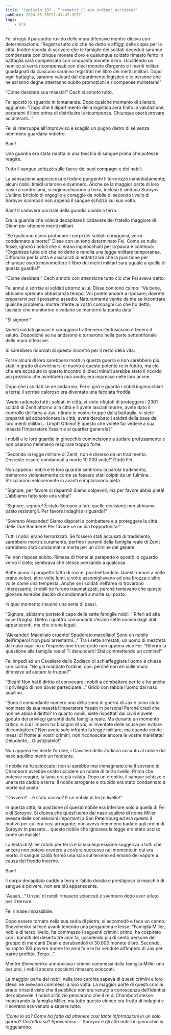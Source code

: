 ```yaml
---
title: 'Capitolo 397 - Trasmetti il mio ordine: uccidere!'
pubDate: 2024-05-26T21:41:47.927Z
tags:
    - htk
---
```


Fei sfregò il parapetto ruvido delle mura difensive mentre diceva con determinazione: “Registra tutto ciò che ho detto e affiggi delle copie per la città. Inoltre ricorda di scrivere che le famiglie dei soldati deceduti saranno compensate con cinque monete d’oro e qualunque soldato rimasto ferito in battaglia sarà compensato con cinquanta monete d’oro. Uccidendo un nemico si verrà ricompensati con dieci monete d’argento e i meriti militari guadagnati da ciascuno saranno registrati nel libro dei meriti militari. Dopo ogni battaglia, saranno valutati dal dipartimento logistico e le persone che ne saranno degne otterranno subito promozioni e ricompense monetarie!”

“Come desidera sua maestà!” Cech si annotò tutto.

Fei spostò lo sguardo in lontananza. Dopo qualche momento di silenzio, aggiunse: “Dopo che il dipartimento della logistica avrà finito la valutazione, portatemi il libro prima di distribuire le ricompense. Chiunque oserà provare ad alterarli…”

Fei si interruppe all’improvviso e scagliò un pugno dietro di sé senza nemmeno guardarsi indietro.

Bam!

Una guardia era stata ridotta in una foschia di sangue prima che potesse reagire.

Tutto il sangue schizzò sulle facce dei suoi compagni e dei nobili.

La sensazione appiccicosa e l’odore pungente li terrorizzò immediatamente; alcuni nobili timidi urlarono e svennero. Anche se la maggior parte di loro riuscì a controllarsi, si inginocchiarono a terra, incluso il sindaco Soroyov. L’ultimo briciolo di orgoglio e coraggio da nobile di secondo livello di Soroyov scomparì non appena il sangue schizzò sul suo volto.

Bam! Il cadavere parziale della guardia cadde a terra.

Era la guardia che voleva decapitare il cadavere del fratello maggiore di Glenn per ottenere meriti militari.

“Se qualcuno oserà profanare i corpi dei soldati coraggiosi, verrà condannato a morte!” Disse con un tono determinato Fei. Come se nulla fosse, ignorò i nobili che si erano inginocchiati per la paura e continuò: “Organizza tutto ciò che ho detto e rendila una legge militare temporanea. Diffondila per la città e assicurati di enfatizzare che la punizione per chiunque oserà manomettere il libro dei meriti militari sarà uguale a quella di questa guardia!”

“Come desidera.” Cech annotò con attenzione tutto ciò che Fei aveva detto.

Fei annuì e sorrise ai soldati attorno a lui. Disse con tono calmo: “Va bene, abbiamo sprecato abbastanza tempo. Voi potete andare a riposare; dovrete prepararvi per il prossimo assedio. Naturalmente venite da me se incontrate qualche problema. Inoltre riferite ai vostri compagni ciò che ho detto; lasciate che monitorino e vedano se manterrò la parola data.”

“Sì signore!”

Questi soldati giovani e coraggiosi trattennero l’entusiasmo e fecero il saluto. Dopodiché se ne andarono e tornarono nella parte settentrionale delle mura difensive.

Si sarebbero ricordati di questo incontro per il resto della vita.

Forse alcuni di loro sarebbero morti in questa guerra e non sarebbero più stati in grado di avvicinarsi di nuovo a questo potente re in futuro, ma ciò che era accaduto in questo incontro di dieci minuti sarebbe stato il ricordo più prezioso che avrebbero mai avuto; era impresso nelle loro anime.

Dopo che i soldati se ne andarono, Fei si girò e guardò i nobili inginocchiati a terra; il sorriso caloroso era diventato una facciata fredda.

“Avete radunato tutti i soldati in città, vi siete rifiutati di proteggere i 2361 soldati di Zenit attorno alla città e li avete lasciati morire, avete dato il controllo dell’area a Jax, ritirato le vostre truppe dalla battaglia, vi siete preparati ad abbandonare la città, avete derubato i soldati della base dei loro meriti militari… Umpf! Ottimo! È questo che volete far vedere a sua maestà l’Imperatore Yassin e al quartier generale?”

I nobili e le loro guardie in ginocchio cominciarono a sudare profusamente e non osarono nemmeno respirare troppo forte.

“Secondo la legge militare di Zenit, non è diverso da un tradimento. Dovreste essere condannati a morte 10.000 volte!” Gridò Fei.

Non appena i nobili e le loro guardie sentirono la parola tradimento, tremarono violentemente come se fossero stati colpiti da un fulmine. Strisciarono velocemente in avanti e implorarono pietà.

“Signore, per favore ci risparmi! Siamo colpevoli, ma per favore abbia pietà! L’abbiamo fatto solo una volta!”

“Signore, signore! È stato Soroyov a fare quelle decisioni; non abbiamo osato resistergli. Per favore indaghi al riguardo!”

“Sovrano Alexander! Siamo disposti a combattere e a proteggere la città delle Due Bandiere! Per favore ce ne dia l’opportunità!”

Tutti i nobili erano terrorizzati. Se fossero stati accusati di tradimento, sarebbero morti sicuramente; perfino i parenti della famiglia reale di Zenit sarebbero stati condannati a morte per un crimine del genere.

Fei non rispose subito. Rimase di fronte al parapetto e spostò lo sguardo verso il cielo; sembrava che stesse pensando a qualcosa.

Batté piano il parapetto fatto di rocce, picchiettandolo. Questi rumori a volte erano veloci, altre volte lenti, a volte assomigliavano ad una brezza e altre volte come una tempesta. Anche se i soldati nell’area lo trovarono interessante, i nobili ne furono traumatizzati, perché temevano che questo giovane avrebbe deciso di condannarli a morte sul posto.

In quel momento risuonò una serie di passi.

“Signore, abbiamo portato il capo delle sette famiglie nobili.” Riferì ad alta voce Drogba. Dietro i quattro comandanti c’erano sette uomini dagli abiti appariscenti, ma che erano legati.

“Alexander! Macellaio cruento! Spudorato macellaio! Sono un nobile dell’impero! Non puoi arrestarmi…” Tra i sette arrestati, un uomo di mezz’età dal naso aquilino e l’espressione truce gridò non appena vice Fei: “Riferirò la questione alla famiglia reale! Ti denuncerò! Stai commettendo un crimine!”

Fei impedì ad un Cavaliere dello Zodiaco di schiaffeggiare l’uomo e chiese con calma: “Ho già mandato l’ordine, così perché non eri sulle mura difensive ad aiutare le truppe?”

“Bleah! Non hai il diritto di convocare i nobili a combattere per te e ho anche il privilegio di non dover partecipare…” Gridò con rabbia l’uomo dal naso aquilino.

“Sono il comandante numero uno della zona di guerra di Jax e sono stato nominato da sua maestà l’imperatore Yassin in persona! Perché credi che non ne abbia il diritto? In quanto nobili, siete rispettati dai civili e avete goduto dei privilegi garantiti dalla famiglia reale. Ma durante un momento critico in cui l’impero ha bisogno di voi, vi inventate delle scuse per evitare di combattere? Non avete solo infranto la legge militare, ma quando venite messi di fronte ai vostri crimini, non riconoscete ancora le vostre malefatte! Deludente… Giustiziatelo!”

Non appena Fei diede l’ordine, i Cavalieri dello Zodiaco accanto al nobile dal naso aquilino menò un fendente.

Il nobile ne fu scioccato; non si sarebbe mai immaginato che il sovrano di Chambord avrebbe osato uccidere un nobile di terzo livello. Prima che potesse reagire, la lama era già calata. Dopo un crepitio, il sangue schizzò e una testa cadde a terra. Il nobile arrogante e stupido era stato condannato a morte sul posto.

“Davvero? …è stato ucciso? È un nobile di terzo livello!”

In questa città, la posizione di questo nobile era inferiore solo a quella di Fei e di Soroyov. Si diceva che quest’uomo dal naso aquilino di nome Miller avesse delle connessioni importanti a San Petersburg ed era questo il motivo per cui era così arrogante; non aveva nemmeno badato agli ordini di Soroyov in passato… questo nobile che ignorava la legge era stato ucciso come un maiale!

La testa di Miller rotolò per terra e la sua espressione suggeriva a tutti che ancora non poteva credere a cos’era successo nel momento in cui era morto. Il sangue caldò formò una scia sul terreno ed emanò del vapore a causa del freddo inverno.

Bam!

Il corpo decapitato cadde a terra e l’abito dorato e prestigioso si macchiò di sangue e polvere, non era più appariscente.

“Aaaah…” Un po’ di nobili rimasero scioccati e svennero dopo aver urlato per il terrore.

Fei rimase impassibile.

Dopo essere tornato nella sua sedia di pietra, si accomodò e fece un cenno. Shevchenko si fece avanti tenendo una pergamena e lesse: “Famiglia Miller, nobile di terzo livello, ha commesso i seguenti crimini: primo, ha cospirato con i banditi del deserto tre anni fa, uccidendo più di cento persone del gruppo di mercanti Dean e derubandoli di 30.000 monete d’oro. Secondo, ha rapito 103 povere donne tre anni fa e le ha vendute all’impero di Jax per trarne profitto. Terzo…”

Mentre Shevchenko annunciava i crimini commessi dalla famiglia Miller uno per uno, i nobili ancora coscienti rimasero scioccati.

La maggior parte dei nobili nella loro cerchia sapeva di questi crimini e loro stessi ne avevano commessi a loro volta. La maggior parte di questi crimini erano irrisolti visto che il pubblico non era venuto a conoscenza dell’identità del colpevole. I nobili all’inizio pensarono che il re di Chambord stesse incastrando la famiglia Miller, ma tutto questo elenco era frutto di indagini e il sovrano era venuto a sapere tutto.

<em>’Come lo sa? Come ha fatto ad ottenere così tante informazioni in un solo giorno? Cos’altro sa? Spaventoso…’</em> Soroyov e gli altri nobili in ginocchio si raggelarono.
